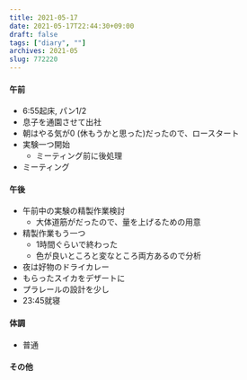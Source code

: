 ```yaml
---
title: 2021-05-17
date: 2021-05-17T22:44:30+09:00
draft: false
tags: ["diary", ""]
archives: 2021-05
slug: 772220
---
```

#### 午前
- 6:55起床, パン1/2
- 息子を通園させて出社
- 朝はやる気が0 (休もうかと思った)だったので、ロースタート
- 実験一つ開始
  - ミーティング前に後処理
- ミーティング
#### 午後
- 午前中の実験の精製作業検討
  - 大体道筋がだったので、量を上げるための用意
- 精製作業もう一つ
  - 1時間ぐらいで終わった
  - 色が良いところと変なところ両方あるので分析
- 夜は好物のドライカレー
- もらったスイカをデザートに
- プラレールの設計を少し
- 23:45就寝
#### 体調
- 普通
#### その他
